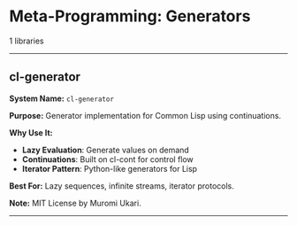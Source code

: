 # Meta-Programming: Generators

1 libraries

---

## cl-generator

**System Name:** `cl-generator`

**Purpose:** Generator implementation for Common Lisp using continuations.

**Why Use It:**
- **Lazy Evaluation**: Generate values on demand
- **Continuations**: Built on cl-cont for control flow
- **Iterator Pattern**: Python-like generators for Lisp

**Best For:** Lazy sequences, infinite streams, iterator protocols.

**Note:** MIT License by Muromi Ukari.

---


